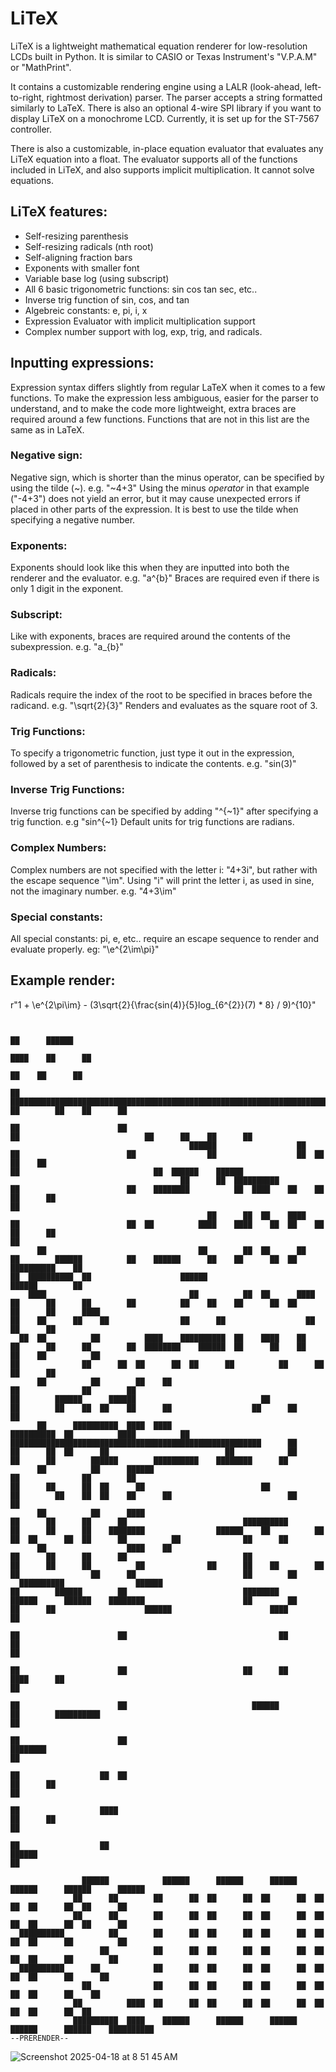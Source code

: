 # LiTeX
LiTeX is a lightweight mathematical equation renderer for low-resolution LCDs built in Python. It is similar to CASIO or Texas Instrument's "V.P.A.M" or "MathPrint".

It contains a customizable rendering engine using a LALR (look-ahead, left-to-right, rightmost derivation) parser. The parser accepts a string formatted similarly to LaTeX. There is also an optional 4-wire SPI library if you want to display LiTeX on a monochrome LCD. Currently, it is set up for the ST-7567 controller.

There is also a customizable, in-place equation evaluator that evaluates any LiTeX equation into a float. The evaluator supports all of the functions included in LiTeX, and also supports implicit multiplication. It cannot solve equations.

## LiTeX features:
- Self-resizing parenthesis
- Self-resizing radicals (nth root)
- Self-aligning fraction bars
- Exponents with smaller font
- Variable base log (using subscript) 
- All 6 basic trigonometric functions: sin cos tan sec, etc..
- Inverse trig function of sin, cos, and tan
- Algebreic constants: e, pi, i, x
- Expression Evaluator with implicit multiplication support
- Complex number support with log, exp, trig, and radicals.

## Inputting expressions:
Expression syntax differs slightly from regular LaTeX when it comes to a few functions. To make the expression less ambiguous, easier for the parser to understand, and to make the code more lightweight, extra braces are required around a few functions. Functions that are not in this list are the same as in LaTeX.
### Negative sign:
Negative sign, which is shorter than the minus operator, can be specified by using the tilde (~). e.g. "~4+3" Using the minus _operator_ in that example ("-4+3") does not yield an error, but it may cause unexpected errors if placed in other parts of the expression. It is best to use the tilde when specifying a negative number.
### Exponents:
Exponents should look like this when they are inputted into both the renderer and the evaluator. e.g. "a^{b}" Braces are required even if there is only 1 digit in the exponent.
### Subscript:
Like with exponents, braces are required around the contents of the subexpression. e.g. "a_{b}"
### Radicals:
Radicals require the index of the root to be specified in braces before the radicand. e.g. "\sqrt{2}{3}" Renders and evaluates as the square root of 3.
### Trig Functions:
To specify a trigonometric function, just type it out in the expression, followed by a set of parenthesis to indicate the contents. e.g. "sin(3)"
### Inverse Trig Functions:
Inverse trig functions can be specified by adding "^{~1}" after specifying a trig function. e.g "sin^{~1} Default units for trig functions are radians.
### Complex Numbers:
Complex numbers are not specified with the letter i: "4+3i", but rather with the escape sequence "\im". Using "i" will print the letter i, as used in sine, not the imaginary number. e.g. "4+3\im"
### Special constants:
All special constants: pi, e, etc.. require an escape sequence to render and evaluate properly. eg: "\e^{2\im\pi}"

## Example render:
r"1 + \e^{2\pi\im} - (3\sqrt{2}{\frac{sin(4)}{5}log_{6^{2}}(7) * 8} / 9)^{10}"
```
                                                                                                                                                                                                                                                                                                                                                
                                                                                                                                                                                                                                                                                                                                ██      ██████  
                                                                                                                                                                                                                                                                                                                              ████    ██      ██
                                                                                                                                                                                                                                                                                                                                ██    ██      ██
                                                                                      ██                    ████████████████████████████████████████████████████████████████████████████████████████████████████████████████████████████████████████████████████████████████████████████████                          ██        ██    ██      ██
                                                                                    ██                      ██                                                                                                                                                                            ██                            ██      ██    ██      ██
                                        ██████                  ██                ██                        ██                ██                  ██  ██    ██    ██                                                                                                                      ██                              ██  ██████    ██████  
                                      ██      ██  ██████████                      ██                        ██    ████████          ██  ████    ██    ██    ██      ██                                                                                                                                                    ██                    
                                            ██      ██  ██    ████                ██                        ██  ██          ████    ████    ██  ██    ██    ██      ██                                                                                                                                                    ██                    
      ██                                  ██        ██  ██      ██                ██        ██████          ██    ██████      ██    ██      ██  ██    ██████████    ██                                                                    ██  ██████████  ██                    ██████                      ██████        ██                    
    ████                                ██          ██  ██      ████              ██      ██      ██        ██          ██    ██    ██      ██  ██          ██      ██      ████                                                        ██    ██      ██    ██                ██      ██                  ██      ██      ██                    
  ██  ██          ██          ████    ██████████  ██    ████    ██                ██      ██      ██        ██  ████████    ██████  ██      ██    ██        ██    ██          ██                                                      ██              ██      ██  ██      ██  ██      ██          ██      ██      ██      ██                    
      ██          ██        ██    ██                                              ██              ██        ██                                                                ██        ██████      ██████                            ██            ██        ██    ██  ██    ██      ██                  ██      ██      ██                    
      ██      ██████████  ████  ████                                  ██████████  ██          ████          ██  ████████████████████████████████████████████████████████      ██      ██      ██  ██      ██                          ██            ██        ██      ██        ██████        ██████████    ████████      ██                    
      ██          ██      ██████                                                  ██              ██        ██                                                                ██      ██      ██  ██      ██                          ██            ██        ██    ██  ██    ██      ██                          ██      ██                    
      ██          ██      ████                                                    ██      ██      ██      ██                          ██████████                              ██      ██      ██    ████████                ██████    ██          ██          ██  ██      ██  ██      ██          ██              ██      ██                    
      ██                  ████    ██                                              ██      ██      ██      ██                          ██                                      ██      ██      ██          ██              ██      ██    ██        ██        ██                ██      ██                        ██        ██                    
  ██████████                ██████                                                ██        ██████        ██                          ████████                              ██████      ██████    ████████                      ██        ██      ██      ██                    ██████                      ████          ██                    
                                                                                  ██                      ██                                  ██                                                                              ██                                                                                          ██                    
                                                                                  ██                      ██                          ██      ██                                                                  ████      ██                                                                                            ██                    
                                                                                  ██                      ██                            ██████                                                                  ██        ██████████                                                                                      ██                    
                                                                                  ██                      ██                                                                                                  ████████                                                                                                    ██                    
                                                                                  ██                  ██  ██                                                                                                  ██      ██                                                                                                  ██                    
                                                                                    ██                  ████                                                                                                  ██      ██                                                                                                ██                      
                                                                                      ██                  ██                                                                                                    ██████                                                                                                ██                        
                                                                                                      
                ██████            ██████      ██████      ██████      ██████      ██████      ██████  
              ██      ██        ██      ██  ██      ██  ██      ██  ██      ██  ██      ██  ██      ██
              ██      ██        ██      ██  ██      ██  ██      ██  ██      ██  ██      ██  ██      ██
  ██████████          ██        ██      ██  ██      ██  ██      ██  ██      ██  ██      ██          ██
                    ██          ██      ██  ██      ██  ██      ██  ██      ██  ██      ██        ██  
  ██████████      ██            ██      ██  ██      ██  ██      ██  ██      ██  ██      ██      ██    
                ██              ██      ██  ██      ██  ██      ██  ██      ██  ██      ██    ██      
              ██          ████  ██      ██  ██      ██  ██      ██  ██      ██  ██      ██  ██        
              ██████████  ████    ██████      ██████      ██████      ██████      ██████    ██████████
--PRERENDER--
```
![Screenshot 2025-04-18 at 8 51 45 AM](https://github.com/user-attachments/assets/bb581813-ec44-4efc-8a0f-ed50f9659bd7)
